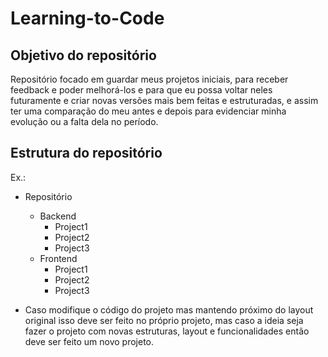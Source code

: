 # Learning-to-Code

## Objetivo do repositório

Repositório focado em guardar meus projetos iniciais, para receber feedback e poder melhorá-los e para que eu possa voltar neles futuramente e criar novas versões mais bem feitas e estruturadas, e assim ter uma comparação do meu antes e depois para evidenciar minha evolução ou a falta dela no período.

## Estrutura do repositório

Ex.:
- Repositório
    - Backend
        - Project1
        - Project2
        - Project3
    - Frontend
        - Project1
        - Project2
        - Project3

- Caso modifique o código do projeto mas mantendo próximo do layout original isso deve ser feito no próprio projeto, mas caso a ideia seja fazer o projeto com novas estruturas, layout e funcionalidades então deve ser feito um novo projeto.
